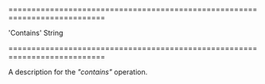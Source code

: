 ===========================================================================
<!--default-->'Contains'<!--/default-->
<!--type-->String<!--/type-->
===========================================================================

<!--shortDescription-->
A description for the *"contains"* operation.
<!--/shortDescription-->

<!--fullDescription-->

<!--/fullDescription-->